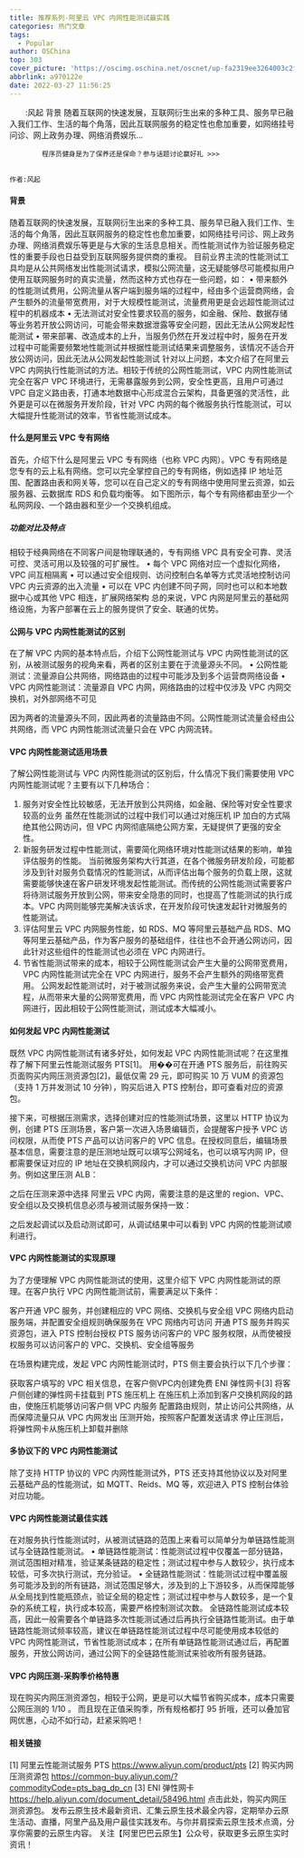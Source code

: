 ```yaml
---
title: 推荐系列-阿里云 VPC 内网性能测试最实践
categories: 热门文章
tags:
  - Popular
author: OSChina
top: 303
cover_picture: 'https://oscimg.oschina.net/oscnet/up-fa2319ee3264003c2f1b4a7cbb597aae09c.png'
abbrlink: a970122e
date: 2022-03-27 11:56:25
---
```


&emsp;&emsp;:风起 背景 随着互联网的快速发展，互联网衍生出来的多种工具、服务早已融入我们工作、生活的每个角落，因此互联网服务的稳定性也愈加重要，如网络挂号问诊、网上政务办理、网络消费娱乐...
<!-- more -->

                                                                                                                    
            程序员健身是为了保养还是保命？参与话题讨论赢好礼 >>>
            
                                                                                                    作者:风起 
#### 背景 
随着互联网的快速发展，互联网衍生出来的多种工具、服务早已融入我们工作、生活的每个角落，因此互联网服务的稳定性也愈加重要，如网络挂号问诊、网上政务办理、网络消费娱乐等更是与大家的生活息息相关。而性能测试作为验证服务稳定性的重要手段也日益受到互联网服务提供商的重视。 
目前业界主流的性能测试工具均是从公共网络发出性能测试请求，模拟公网流量，这无疑能够尽可能模拟用户使用互联网服务时的真实流量，然而这种方式也存在一些问题，如： 
• 带来额外的性能测试费用，公网流量从客户端到服务端的过程中，经由多个运营商网络，会产生额外的流量带宽费用，对于大规模性能测试，流量费用更是会远超性能测试过程中的机器成本 
• 无法测试对安全性要求较高的服务，如金融、保险、数据存储等业务若开放公网访问，可能会带来数据泄露等安全问题，因此无法从公网发起性能测试 
• 带来部署、改造成本的上升，当服务仍然在开发过程中时，服务在开发过程中可能需要频繁地性能测试并根据性能测试结果来调整服务，该情况不适合开放公网访问，因此无法从公网发起性能测试 
针对以上问题，本文介绍了在阿里云 VPC 内网执行性能测试的方法。相较于传统的公网性能测试，VPC 内网性能测试完全在客户 VPC 环境进行，无需暴露服务到公网，安全性更高，且用户可通过 VPC 自定义路由表，打通本地数据中心形成混合云架构，具备更强的灵活性，此外更是可以在微服务开发阶段，针对 VPC 内网的每个微服务执行性能测试，可以大幅提升性能测试的效率，节省性能测试成本。 
#### 什么是阿里云 VPC 专有网络 
首先，介绍下什么是阿里云 VPC 专有网络（也称 VPC 内网）。VPC 专有网络是您专有的云上私有网络。您可以完全掌控自己的专有网络，例如选择 IP 地址范围、配置路由表和网关等，您可以在自己定义的专有网络中使用阿里云资源，如云服务器、云数据库 RDS 和负载均衡等。 
如下图所示，每个专有网络都由至少一个私网网段、一个路由器和至少一个交换机组成。 
 
##### 功能对比及特点 
相较于经典网络在不同客户间是物理联通的，专有网络 VPC 具有安全可靠、灵活可控、灵活可用以及较强的可扩展性。 
• 每个 VPC 网络对应一个虚拟化网络，VPC 间互相隔离 
• 可以通过安全组规则、访问控制白名单等方式灵活地控制访问 VPC 内云资源的出入流量 
• 可以在 VPC 内创建不同子网，同时也可以和本地数据中心或其他 VPC 相连，扩展网络架构 
总的来说，VPC 内网是阿里云的基础网络设施，为客户部署在云上的服务提供了安全、联通的优势。 
#### 公网与 VPC 内网性能测试的区别 
在了解 VPC 内网的基本特点后，介绍下公网性能测试与 VPC 内网性能测试的区别，从被测试服务的视角来看，两者的区别主要在于流量源头不同。 
• 公网性能测试：流量源自公共网络，网络路由的过程中可能涉及到多个运营商网络设备 
• VPC 内网性能测试：流量源自 VPC 内网，网络路由的过程中仅涉及 VPC 内网交换机，对外部网络不可见 
 
因为两者的流量源头不同，因此两者的流量路由不同。公网性能测试流量会经由公共网络，而 VPC 内网性能测试流量只会在 VPC 内网流转。 
#### VPC 内网性能测试适用场景 
了解公网性能测试与 VPC 内网性能测试的区别后，什么情况下我们需要使用 VPC 内网性能测试呢？主要有以下几种场合： 
1. 服务对安全性比较敏感，无法开放到公共网络，如金融、保险等对安全性要求较高的业务 
虽然在性能测试的过程中我们可以通过对施压机 IP 加白的方式隔绝其他公网访问，但 VPC 内网彻底隔绝公网方案，无疑提供了更强的安全性。 
2. 新服务研发过程中性能测试，需要简化网络环境对性能测试结果的影响，单独评估服务的性能。 
当前微服务架构大行其道，在各个微服务研发阶段，可能都涉及到针对服务负载情况的性能测试，从而评估出每个服务的负载上限，这就需要能够快速在客户研发环境发起性能测试。而传统的公网性能测试需要客户将待测试服务开放到公网，带来安全隐患的同时，也提高了性能测试的执行成本。VPC 内网则能够完美解决该诉求，在开发阶段可快速发起针对微服务的性能测试。 
3. 评估阿里云 VPC 内网服务性能，如 RDS、MQ 等阿里云基础产品 RDS、MQ 等阿里云基础产品，作为客户服务的基础组件，往往也不会开通公网访问，因此针对这些组件的性能测试也必须在 VPC 内网进行。 
4. 节省性能测试带来的成本，相较于公网性能测试会产生大量的公网带宽费用，VPC 内网性能测试完全在 VPC 内网进行，服务不会产生额外的网络带宽费用。 
公网发起性能测试时，对于被测试服务来说，会产生大量的公网带宽流程，从而带来大量的公网带宽费用，而 VPC 内网性能测试完全在客户 VPC 内网进行，因此相较于公网性能测试，测试成本大幅减小。 
#### 如何发起 VPC 内网性能测试 
既然 VPC 内网性能测试有诸多好处，如何发起 VPC 内网性能测试呢？在这里推荐了解下阿里云性能测试服务 PTS[1]。 
用��可在开通 PTS 服务后，前往购买页面购买内网压测资源包[2]，最低仅需 29 元，即可购买 10 万 VUM 的资源包（支持 1 万并发测试 10 分钟），购买后进入 PTS 控制台，即可查看对应的资源包。 
 
接下来，可根据压测需求，选择创建对应的性能测试场景，这里以 HTTP 协议为例，创建 PTS 压测场景，客户第一次进入场景编辑页，会提醒客户授予 VPC 访问权限，从而使 PTS 产品可以访问客户的 VPC 信息。在授权同意后，编辑场景基本信息，需要注意的是压测地址既可以填写公网域名，也可以填写内网 IP，但都需要保证对应的 IP 地址在交换机网段内，才可以通过交换机访问 VPC 内部服务。例如这里压测 ALB： 
 
之后在压测来源中选择 阿里云 VPC 内网，需要注意的是这里的 region、VPC、安全组以及交换机信息必须与被测试服务保持一致： 
 
之后发起调试以及启动测试即可，从调试结果中可以看到 VPC 内网的性能测试顺利进行。 
 
#### VPC 内网性能测试的实现原理 
为了方便理解 VPC 内网性能测试的使用，这里介绍下 VPC 内网性能测试的原理。在客户执行 VPC 内网性能测试前，需要满足以下条件： 
 
 客户开通 VPC 服务，并创建相应的 VPC 网络、交换机与安全组 
 VPC 网络内启动服务端，并配置安全组规则确保服务在 VPC 网络内可访问 
 开通 PTS 服务并购买资源包，进入 PTS 控制台授权 PTS 服务访问客户的 VPC 服务权限，从而使被授权服务可以访问客户的 VPC、交换机、安全组等服务 
 
在场景构建完成，发起 VPC 内网性能测试时，PTS 侧主要会执行以下几个步骤： 
 
 获取客户填写的 VPC 相关信息，在客户侧VPC内创建免费 ENI 弹性网卡[3] 
 将客户侧创建的弹性网卡挂载到 PTS 施压机上 
 在施压机上添加到客户交换机网段的路由，使施压机能够访问客户侧 VPC 内服务 
 配置路由规则，禁止访问公共网络，从而保障流量只从 VPC 内网发出 
 压测开始，按照客户配置发送请求 
 停止压测后，将弹性网卡从施压机上卸载并删除 
 
 
#### 多协议下的 VPC 内网性能测试 
除了支持 HTTP 协议的 VPC 内网性能测试外，PTS 还支持其他协议以及对阿里云基础产品的性能测试，如 MQTT、Reids、MQ 等，欢迎进入 PTS 控制台体验对应功能。 
 
#### VPC 内网性能测试最佳实践 
在对服务执行性能测试时，从被测试链路的范围上来看可以简单分为单链路性能测试与全链路性能测试。 
• 单链路性能测试：性能测试过程中仅覆盖一部分链路，测试范围相对精准，验证某条链路的稳定性；测试过程中参与人数较少，执行成本较低，可多次执行测试，充分验证。 
• 全链路性能测试：性能测试过程中覆盖服务可能涉及到的所有链路，测试范围足够大，涉及到的上下游较多，从而保障能够从全局找到性能瓶颈点，验证全局的稳定性；测试过程中参与人数较多，是一个复杂的系统工程，执行成本较高，需要严格控制测试次数。 
全链路性能测试成本较高，因此一般需要各个单链路多次性能测试通过后再执行全链路性能测试。由于单链路性能测试频率较高，建议在单链路性能测试过程中尽可能使用成本较低的 VPC 内网性能测试，节省性能测试成本；在所有单链路性能测试通过后，再配置服务，开放公网访问，通过公网下的全链路性能测试来验收所有服务链路。 
#### VPC 内网压测-采购季价格特惠 
现在购买内网压测资源包，相较于公网，更是可以大幅节省购买成本，成本只需要公网压测的 1/10 。 
而且现在正值采购季，所有规格都打 95 折哦，还可以叠加官网优惠，心动不如行动，赶紧采购吧！ 
 
#### 相关链接 
[1] 阿里云性能测试服务 PTS 
https://www.aliyun.com/product/pts 
[2] 购买内网压测资源包 
https://common-buy.aliyun.com/?commodityCode=pts_bag_dp_cn 
[3] ENI 弹性网卡 
https://help.aliyun.com/document_detail/58496.html 
点击此处，购买内网压测资源包。 发布云原生技术最新资讯、汇集云原生技术最全内容，定期举办云原生活动、直播，阿里产品及用户最佳实践发布。与你并肩探索云原生技术点滴，分享你需要的云原生内容。 
关注【阿里巴巴云原生】公众号，获取更多云原生实时资讯！
                                        